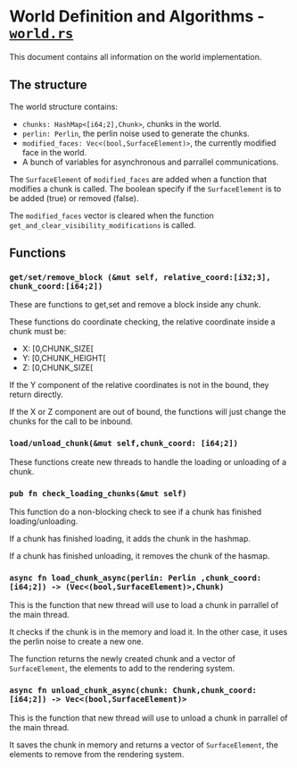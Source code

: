 # World Definition and Algorithms - [`world.rs`](https://gitlab.uliege.be/Henry.Leclipteur/minecraft-rust-clone/-/blob/main/Minecraft-v0.3/game_core/src/world.rs)
This document contains all information on the world implementation.


## The structure

The world structure contains:
* `chunks: HashMap<[i64;2],Chunk>`, chunks in the world.
* `perlin: Perlin`, the perlin noise used to generate the chunks.
* `modified_faces: Vec<(bool,SurfaceElement)>`, the currently modified face in the world.
* A bunch of variables for asynchronous and parrallel communications.

The `SurfaceElement` of `modified_faces` are added when a function that modifies a chunk is called. The boolean specify if the `SurfaceElement` is to be added (true) or removed (false).

The `modified_faces` vector is cleared when the function `get_and_clear_visibility_modifications` is called.

## Functions

### `get/set/remove_block (&mut self, relative_coord:[i32;3], chunk_coord:[i64;2])`
These are functions to get,set and remove a block inside any chunk. 

These functions do coordinate checking,
the relative coordinate inside a chunk must be:
* X: [0,CHUNK_SIZE[ 
* Y: [0,CHUNK_HEIGHT[
* Z: [0,CHUNK_SIZE[

If the Y component of the relative coordinates is not in the bound, they return directly. 

If the X or Z component are out of bound, the functions will just change the chunks for the call to be inbound. 

### `load/unload_chunk(&mut self,chunk_coord: [i64;2])`
These functions create new threads to handle the loading or unloading of a chunk.

### `pub fn check_loading_chunks(&mut self)`
This function do a non-blocking check to see if a chunk has finished loading/unloading.

If a chunk has finished loading, it adds the chunk in the hashmap.

If a chunk has finished unloading, it removes the chunk of the hasmap.

### `async fn load_chunk_async(perlin: Perlin ,chunk_coord: [i64;2]) -> (Vec<(bool,SurfaceElement)>,Chunk)`
This is the function that new thread will use to load a chunk in parrallel of the main thread.

It checks if the chunk is in the memory and load it. In the other case, it uses the perlin noise to create a new one.

The function returns the newly created chunk and a vector of `SurfaceElement`, the elements to add to the rendering system.

### `async fn unload_chunk_async(chunk: Chunk,chunk_coord: [i64;2]) -> Vec<(bool,SurfaceElement)>`
This is the function that new thread will use to unload a chunk in parrallel of the main thread.

It saves the chunk in memory and returns a vector of `SurfaceElement`, the elements to remove from the rendering system.

